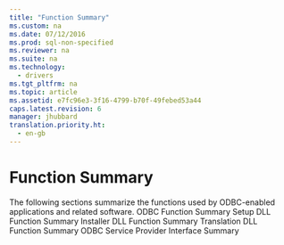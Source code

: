 ```yaml
---
title: "Function Summary"
ms.custom: na
ms.date: 07/12/2016
ms.prod: sql-non-specified
ms.reviewer: na
ms.suite: na
ms.technology: 
  - drivers
ms.tgt_pltfrm: na
ms.topic: article
ms.assetid: e7fc96e3-3f16-4799-b70f-49febed53a44
caps.latest.revision: 6
manager: jhubbard
translation.priority.ht: 
  - en-gb
---
```

# Function Summary
<?xml version="1.0" encoding="utf-8"?>
<developerReferenceWithoutSyntaxDocument xmlns="http://ddue.schemas.microsoft.com/authoring/2003/5" xmlns:xlink="http://www.w3.org/1999/xlink" xmlns:xsi="http://www.w3.org/2001/XMLSchema-instance" xsi:schemaLocation="http://ddue.schemas.microsoft.com/authoring/2003/5 http://dduestorage.blob.core.windows.net/ddueschema/developer.xsd">
  <introduction>
    <para>The following sections summarize the functions used by ODBC-enabled applications and related software.</para>
    <list class="bullet">
      <listItem>
        <para>
          <legacyLink xlink:href="7aa635da-e6b7-439f-8e9b-c3860e24de5e">ODBC Function Summary</legacyLink>
        </para>
      </listItem>
      <listItem>
        <para>
          <legacyLink xlink:href="d18169eb-89f7-4079-be70-a85713030191">Setup DLL Function Summary</legacyLink>
        </para>
      </listItem>
      <listItem>
        <para>
          <legacyLink xlink:href="666c09d3-1e10-4d89-9b42-eda2957a87f0">Installer DLL Function Summary</legacyLink>
        </para>
      </listItem>
      <listItem>
        <para>
          <legacyLink xlink:href="76436acc-e6b8-42ec-a4bf-0edea65d0286">Translation DLL Function Summary</legacyLink>
        </para>
      </listItem>
      <listItem>
        <para>
          <legacyLink xlink:href="ace6085b-355b-435b-8734-503fc3c12ec2">ODBC Service Provider Interface Summary</legacyLink>
        </para>
      </listItem>
    </list>
  </introduction>
  <relatedTopics />
</developerReferenceWithoutSyntaxDocument>